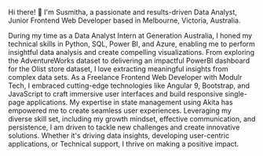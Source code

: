 Hi there! 👋 I'm Susmitha, a passionate and results-driven Data Analyst, Junior Frontend Web Developer based in Melbourne, Victoria, Australia.

 During my time as a Data Analyst Intern at Generation Australia, I honed my technical skills in Python, SQL, Power BI, and Azure, enabling me to perform insightful data analysis and create compelling visualizations. From exploring the AdventureWorks dataset to delivering an impactful PowerBI dashboard for the Olist store dataset, I love extracting meaningful insights from complex data sets. 
 As a Freelance Frontend Web Developer with Modulr Tech, I embraced cutting-edge technologies like Angular 9, Bootstrap, and JavaScript to craft immersive user interfaces and build responsive single-page applications. My expertise in state management using Akita has empowered me to create seamless user experiences.
 Leveraging my diverse skill set, including my growth mindset, effective communication, and persistence, I am driven to tackle new challenges and create innovative solutions. Whether it's driving data insights, developing user-centric applications, or Technical support, I thrive on making a positive impact.

